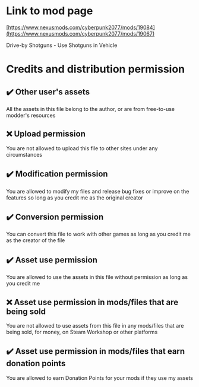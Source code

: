 # Link to mod page
[https://www.nexusmods.com/cyberpunk2077/mods/19084](https://www.nexusmods.com/cyberpunk2077/mods/19067)

Drive-by Shotguns - Use Shotguns in Vehicle

# Credits and distribution permission
## :heavy_check_mark: Other user's assets
All the assets in this file belong to the author, or are from free-to-use modder's resources
 
## :x: Upload permission
You are not allowed to upload this file to other sites under any circumstances
 
## :heavy_check_mark: Modification permission
You are allowed to modify my files and release bug fixes or improve on the features so long as you credit me as the original creator
 
## :heavy_check_mark: Conversion permission
You can convert this file to work with other games as long as you credit me as the creator of the file
 
## :heavy_check_mark: Asset use permission
You are allowed to use the assets in this file without permission as long as you credit me
 
## :x: Asset use permission in mods/files that are being sold
You are not allowed to use assets from this file in any mods/files that are being sold, for money, on Steam Workshop or other platforms
 
## :heavy_check_mark: Asset use permission in mods/files that earn donation points
You are allowed to earn Donation Points for your mods if they use my assets
